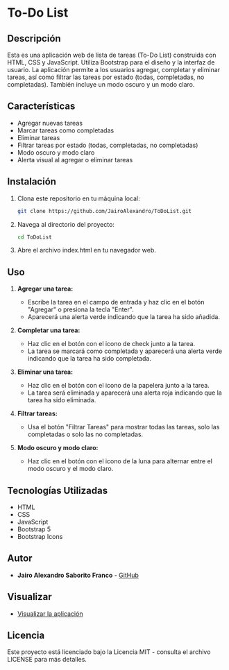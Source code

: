 # To-Do List

## Descripción

Esta es una aplicación web de lista de tareas (To-Do List) construida con HTML, CSS y JavaScript. Utiliza Bootstrap para el diseño y la interfaz de usuario. La aplicación permite a los usuarios agregar, completar y eliminar tareas, así como filtrar las tareas por estado (todas, completadas, no completadas). También incluye un modo oscuro y un modo claro.

## Características

- Agregar nuevas tareas
- Marcar tareas como completadas
- Eliminar tareas
- Filtrar tareas por estado (todas, completadas, no completadas)
- Modo oscuro y modo claro
- Alerta visual al agregar o eliminar tareas

## Instalación

1. Clona este repositorio en tu máquina local:

    ```sh
    git clone https://github.com/JairoAlexandro/ToDoList.git
    ```

2. Navega al directorio del proyecto:

    ```sh
    cd ToDoList
    ```

3. Abre el archivo index.html en tu navegador web.

## Uso

1. **Agregar una tarea:**
   - Escribe la tarea en el campo de entrada y haz clic en el botón "Agregar" o presiona la tecla "Enter".
   - Aparecerá una alerta verde indicando que la tarea ha sido añadida.

2. **Completar una tarea:**
   - Haz clic en el botón con el icono de check junto a la tarea.
   - La tarea se marcará como completada y aparecerá una alerta verde indicando que la tarea ha sido completada.

3. **Eliminar una tarea:**
   - Haz clic en el botón con el icono de la papelera junto a la tarea.
   - La tarea será eliminada y aparecerá una alerta roja indicando que la tarea ha sido eliminada.

4. **Filtrar tareas:**
   - Usa el botón "Filtrar Tareas" para mostrar todas las tareas, solo las completadas o solo las no completadas.

5. **Modo oscuro y modo claro:**
   - Haz clic en el botón con el icono de la luna para alternar entre el modo oscuro y el modo claro.

## Tecnologías Utilizadas

- HTML
- CSS
- JavaScript
- Bootstrap 5
- Bootstrap Icons

## Autor

- **Jairo Alexandro Saborito Franco** - [GitHub](https://github.com/JairoAlexandro)


## Visualizar

- [Visualizar la aplicación](https://to-do-list-lake-rho.vercel.app)

## Licencia

Este proyecto está licenciado bajo la Licencia MIT - consulta el archivo LICENSE para más detalles.
